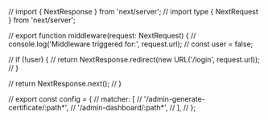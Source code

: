 // import { NextResponse } from 'next/server';
// import type { NextRequest } from 'next/server';

// export function middleware(request: NextRequest) {
//    console.log('Middleware triggered for:', request.url);
//   const user = false;

//   if (!user) {
//     return NextResponse.redirect(new URL('/login', request.url));
//   }

//   return NextResponse.next();
// }

// export const config = {
//   matcher: [
//     '/admin-generate-certificate/:path*',
//     '/admin-dashboard/:path*',
//   ],
// };
 